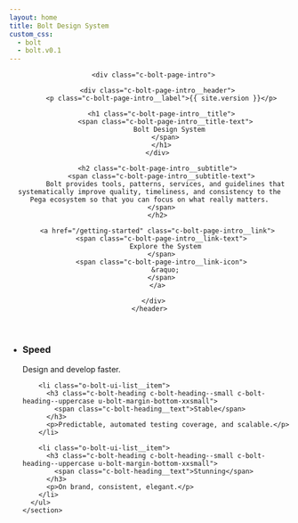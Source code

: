 ```yaml
---
layout: home
title: Bolt Design System
custom_css:
  - bolt
  - bolt.v0.1
---
```

<div class="o-bolt-grid o-bolt-grid--center o-bolt-grid--large o-bolt-grid--middle">
  <div class="o-bolt-grid__item u-bolt-width-1/1 u-bolt-width-8/12@medium">
    <header role="banner">

      <div class="c-bolt-page-intro">

        <div class="c-bolt-page-intro__header">
          <p class="c-bolt-page-intro__label">{{ site.version }}</p>

          <h1 class="c-bolt-page-intro__title">
            <span class="c-bolt-page-intro__title-text">
              Bolt Design System
            </span>
          </h1>
        </div>

        <h2 class="c-bolt-page-intro__subtitle">
          <span class="c-bolt-page-intro__subtitle-text">
            Bolt provides tools, patterns, services, and guidelines that systematically improve quality, timeliness, and consistency to the Pega ecosystem so that you can focus on what really matters.
          </span>
        </h2>

        <a href="/getting-started" class="c-bolt-page-intro__link">
          <span class="c-bolt-page-intro__link-text">
            Explore the System
          </span>
          <span class="c-bolt-page-intro__link-icon">
            &raquo;
          </span>
        </a>

      </div>
    </header>

  </div>


  <div class="o-bolt-grid__item u-bolt-width-1/1 u-bolt-width-4/12@medium">
    <section role="region">
      <ul class="o-bolt-ui-list o-bolt-ui-list--borderless">
        <li class="o-bolt-ui-list__item">
          <h3 class="c-bolt-heading c-bolt-heading--small c-bolt-heading--uppercase u-bolt-margin-bottom-xxsmall">
            <span class="c-bolt-heading__text">
              Speed
            </span>
          </h3>
          <p>Design and develop faster.</p>
        </li>

        <li class="o-bolt-ui-list__item">
          <h3 class="c-bolt-heading c-bolt-heading--small c-bolt-heading--uppercase u-bolt-margin-bottom-xxsmall">
            <span class="c-bolt-heading__text">Stable</span>
          </h3>
          <p>Predictable, automated testing coverage, and scalable.</p>
        </li>

        <li class="o-bolt-ui-list__item">
          <h3 class="c-bolt-heading c-bolt-heading--small c-bolt-heading--uppercase u-bolt-margin-bottom-xxsmall">
            <span class="c-bolt-heading__text">Stunning</span>
          </h3>
          <p>On brand, consistent, elegant.</p>
        </li>
      </ul>
    </section>
  </div>
</div>
